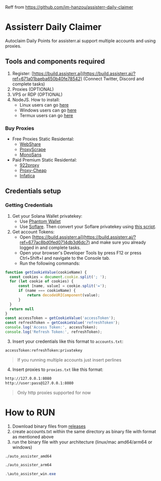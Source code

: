 Reff from https://github.com/im-hanzou/assisterr-daily-claimer

# Assisterr Daily Claimer
Autoclaim Daily Points for assisterr.ai support multiple accounts and using proxies.
## Tools and components required
1. Register: [https://build.assisterr.ai](https://build.assisterr.ai/?ref=671a01baeba650b40fe78542) (Connect Twitter, Discord and complete tasks)
2. Proxies (OPTIONAL)
3. VPS or RDP (OPTIONAL)
4. NodeJS. How to install:
   - Linux users can go [here](https://www.digitalocean.com/community/tutorials/how-to-install-node-js-on-ubuntu-22-04)
   - Windows users can go [here](https://www.youtube.com/watch?v=La6kH33-AVM&ab_channel=TheCodeCity)
   - Termux users can go [here](https://www.youtube.com/watch?v=5NceYSU4uFI&ab_channel=VectorM%3A)
### Buy Proxies
- Free Proxies Static Residental: 
   - [WebShare](https://www.webshare.io/?referral_code=p7k7whpdu2jg)
   - [ProxyScrape](https://proxyscrape.com/?ref=odk1mmj)
   - [MonoSans](https://github.com/monosans/proxy-list)
- Paid Premium Static Residental:
   - [922proxy](https://www.922proxy.com/register?inviter_code=d03d4fed)
   - [Proxy-Cheap](https://app.proxy-cheap.com/r/JysUiH)
   - [Infatica](https://dashboard.infatica.io/aff.php?aff=544)
## Credentials setup

### Getting Credentials
1. Get your Solana Wallet privatekey:
   - Use [Phantom Wallet](https://www.youtube.com/watch?v=xS5VllDRyMc)
   - Use [Soflare](https://www.youtube.com/watch?v=HYNKAhQjwLU). Then convert your Soflare privatekey using [this script](https://gist.github.com/im-hanzou/bb5569806875168b47458a56334bbe60).
3. Get account Tokens:
   - Open [https://build.assisterr.ai](https://build.assisterr.ai/?ref=677ac8bd0fed0714db3d6dc7) and make sure you already logged in and complete tasks. 
   - Open your browser's Developer Tools by press F12 or press Ctrl+Shift+I and navigate to the Console tab.
   - Run the following commands:
  ```js
function getCookieValue(cookieName) {
    const cookies = document.cookie.split('; ');
    for (let cookie of cookies) {
        const [name, value] = cookie.split('=');
        if (name === cookieName) {
            return decodeURIComponent(value);
        }
    }
    return null
}
const accessToken = getCookieValue('accessToken');
const refreshToken = getCookieValue('refreshToken');
console.log('Access Token:', accessToken);
console.log('Refresh Token:', refreshToken);
  ```
3. Insert your credentials like this format to ``accounts.txt``:
```bash
accessToken:refreshToken:privatekey
```
>If you running multiple accounts just insert perlines
4. Insert proxies to ``proxies.txt`` like this format:
```bash
http://127.0.0.1:8080
http://user:pass@127.0.0.1:8080
```
>Only http proxies supported for now

# How to RUN
1. Download binary files from [releases](https://github.com/envyst/auto-assister/releases/tag/v1)
2. create accounts.txt within the same directory as binary file with format as mentioned above
3. run the binary file with your architecture (linux/mac amd64/arm64 or windows)
```bash
./auto_assister_amd64
```
```bash
./auto_assister_arm64
```
```powershell
.\auto_assister_win.exe
```
